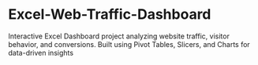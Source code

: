 # Excel-Web-Traffic-Dashboard
Interactive Excel Dashboard project analyzing website traffic, visitor behavior, and conversions. Built using Pivot Tables, Slicers, and Charts for data-driven insights
